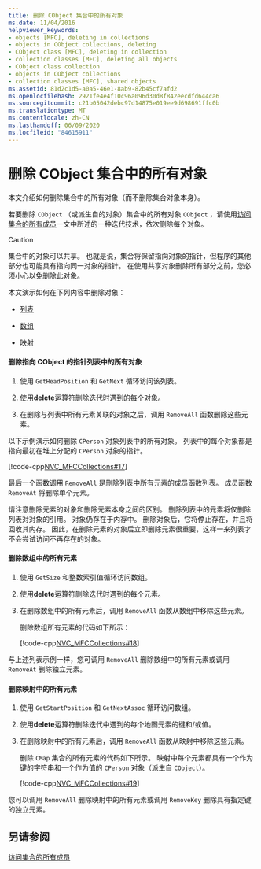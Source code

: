 ```yaml
---
title: 删除 CObject 集合中的所有对象
ms.date: 11/04/2016
helpviewer_keywords:
- objects [MFC], deleting in collections
- objects in CObject collections, deleting
- CObject class [MFC], deleting in collection
- collection classes [MFC], deleting all objects
- CObject class collection
- objects in CObject collections
- collection classes [MFC], shared objects
ms.assetid: 81d2c1d5-a0a5-46e1-8ab9-82b45cf7afd2
ms.openlocfilehash: 2921fe4e4f10c96a096d30d8f842eecdfd644ca6
ms.sourcegitcommit: c21b05042debc97d14875e019ee9d698691ffc0b
ms.translationtype: MT
ms.contentlocale: zh-CN
ms.lasthandoff: 06/09/2020
ms.locfileid: "84615911"
---
```

# <a name="deleting-all-objects-in-a-cobject-collection"></a>删除 CObject 集合中的所有对象

本文介绍如何删除集合中的所有对象（而不删除集合对象本身）。

若要删除 `CObject` （或派生自的对象）集合中的所有对象 `CObject` ，请使用[访问集合的所有成员](accessing-all-members-of-a-collection.md)一文中所述的一种迭代技术，依次删除每个对象。

> [!CAUTION]
> 集合中的对象可以共享。 也就是说，集合将保留指向对象的指针，但程序的其他部分也可能具有指向同一对象的指针。 在使用共享对象删除所有部分之前，您必须小心以免删除此对象。

本文演示如何在下列内容中删除对象：

- [列表](#_core_to_delete_all_objects_in_a_list_of_pointers_to_cobject)

- [数组](#_core_to_delete_all_elements_in_an_array)

- [映射](#_core_to_delete_all_elements_in_a_map)

#### <a name="to-delete-all-objects-in-a-list-of-pointers-to-cobject"></a><a name="_core_to_delete_all_objects_in_a_list_of_pointers_to_cobject"></a>删除指向 CObject 的指针列表中的所有对象

1. 使用 `GetHeadPosition` 和 `GetNext` 循环访问该列表。

1. 使用**delete**运算符删除迭代时遇到的每个对象。

1. 在删除与列表中所有元素关联的对象之后，调用 `RemoveAll` 函数删除这些元素。

以下示例演示如何删除 `CPerson` 对象列表中的所有对象。 列表中的每个对象都是指向最初在堆上分配的 `CPerson` 对象的指针。

[!code-cpp[NVC_MFCCollections#17](codesnippet/cpp/deleting-all-objects-in-a-cobject-collection_1.cpp)]

最后一个函数调用 `RemoveAll` 是删除列表中所有元素的成员函数列表。 成员函数 `RemoveAt` 将删除单个元素。

请注意删除元素的对象和删除元素本身之间的区别。 删除列表中的元素将仅删除列表对对象的引用。 对象仍存在于内存中。 删除对象后，它将停止存在，并且将回收其内存。 因此，在删除元素的对象后立即删除元素很重要，这样一来列表才不会尝试访问不再存在的对象。

#### <a name="to-delete-all-elements-in-an-array"></a><a name="_core_to_delete_all_elements_in_an_array"></a>删除数组中的所有元素

1. 使用 `GetSize` 和整数索引值循环访问数组。

1. 使用**delete**运算符删除迭代时遇到的每个元素。

1. 在删除数组中的所有元素后，调用 `RemoveAll` 函数从数组中移除这些元素。

   删除数组所有元素的代码如下所示：

   [!code-cpp[NVC_MFCCollections#18](codesnippet/cpp/deleting-all-objects-in-a-cobject-collection_2.cpp)]

与上述列表示例一样，您可调用 `RemoveAll` 删除数组中的所有元素或调用 `RemoveAt` 删除独立元素。

#### <a name="to-delete-all-elements-in-a-map"></a><a name="_core_to_delete_all_elements_in_a_map"></a>删除映射中的所有元素

1. 使用 `GetStartPosition` 和 `GetNextAssoc` 循环访问数组。

1. 使用**delete**运算符删除迭代中遇到的每个地图元素的键和/或值。

1. 在删除映射中的所有元素后，调用 `RemoveAll` 函数从映射中移除这些元素。

   删除 `CMap` 集合的所有元素的代码如下所示。 映射中每个元素都具有一个作为键的字符串和一个作为值的 `CPerson` 对象（派生自 `CObject`）。

   [!code-cpp[NVC_MFCCollections#19](codesnippet/cpp/deleting-all-objects-in-a-cobject-collection_3.cpp)]

您可以调用 `RemoveAll` 删除映射中的所有元素或调用 `RemoveKey` 删除具有指定键的独立元素。

## <a name="see-also"></a>另请参阅

[访问集合的所有成员](accessing-all-members-of-a-collection.md)

